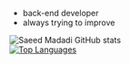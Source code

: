
- back-end developer
- always trying to improve

![Saeed Madadi GitHub stats](https://github-readme-stats.vercel.app/api?username=saeedmdd&hide=contribs,prs&show_icones=true&theme=dark)
<br>
<a href="https://github.com/saeedmdd" align="left"><img src="https://github-readme-stats.vercel.app/api/top-langs/?username=saeedmdd&langs_count=10&title_color=6e6e6e&text_color=ffffff&icon_color=10b981&bg_color=1c1917&hide_border=true&locale=en&custom_title=Top%20%Languages&hide=html" alt="Top Languages" /></a>
